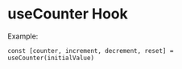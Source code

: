 # useCounter Hook

Example:

```
const [counter, increment, decrement, reset] = useCounter(initialValue)
```
